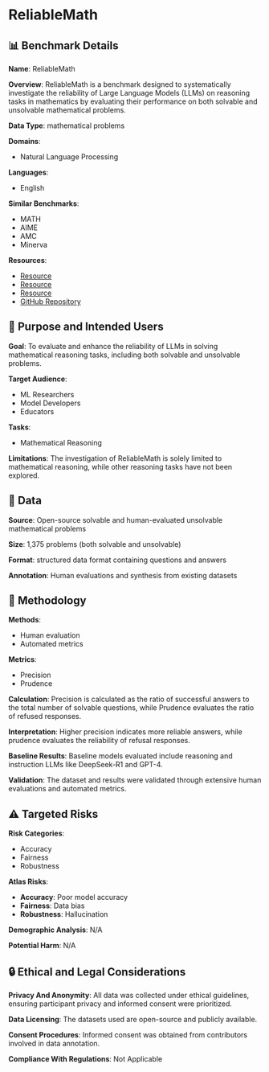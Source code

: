 # ReliableMath

## 📊 Benchmark Details

**Name**: ReliableMath

**Overview**: ReliableMath is a benchmark designed to systematically investigate the reliability of Large Language Models (LLMs) on reasoning tasks in mathematics by evaluating their performance on both solvable and unsolvable mathematical problems.

**Data Type**: mathematical problems

**Domains**:
- Natural Language Processing

**Languages**:
- English

**Similar Benchmarks**:
- MATH
- AIME
- AMC
- Minerva

**Resources**:
- [Resource](https://huggingface.co/datasets/aimo/aimo-validation-aime)
- [Resource](https://huggingface.co/datasets/AI-MO/aimo-validation-amc)
- [Resource](https://huggingface.co/datasets/math-ai/minervamath)
- [GitHub Repository](https://github.com/hendrycks/math/)

## 🎯 Purpose and Intended Users

**Goal**: To evaluate and enhance the reliability of LLMs in solving mathematical reasoning tasks, including both solvable and unsolvable problems.

**Target Audience**:
- ML Researchers
- Model Developers
- Educators

**Tasks**:
- Mathematical Reasoning

**Limitations**: The investigation of ReliableMath is solely limited to mathematical reasoning, while other reasoning tasks have not been explored.

## 💾 Data

**Source**: Open-source solvable and human-evaluated unsolvable mathematical problems

**Size**: 1,375 problems (both solvable and unsolvable)

**Format**: structured data format containing questions and answers

**Annotation**: Human evaluations and synthesis from existing datasets

## 🔬 Methodology

**Methods**:
- Human evaluation
- Automated metrics

**Metrics**:
- Precision
- Prudence

**Calculation**: Precision is calculated as the ratio of successful answers to the total number of solvable questions, while Prudence evaluates the ratio of refused responses.

**Interpretation**: Higher precision indicates more reliable answers, while prudence evaluates the reliability of refusal responses.

**Baseline Results**: Baseline models evaluated include reasoning and instruction LLMs like DeepSeek-R1 and GPT-4.

**Validation**: The dataset and results were validated through extensive human evaluations and automated metrics.

## ⚠️ Targeted Risks

**Risk Categories**:
- Accuracy
- Fairness
- Robustness

**Atlas Risks**:
- **Accuracy**: Poor model accuracy
- **Fairness**: Data bias
- **Robustness**: Hallucination

**Demographic Analysis**: N/A

**Potential Harm**: N/A

## 🔒 Ethical and Legal Considerations

**Privacy And Anonymity**: All data was collected under ethical guidelines, ensuring participant privacy and informed consent were prioritized.

**Data Licensing**: The datasets used are open-source and publicly available.

**Consent Procedures**: Informed consent was obtained from contributors involved in data annotation.

**Compliance With Regulations**: Not Applicable
